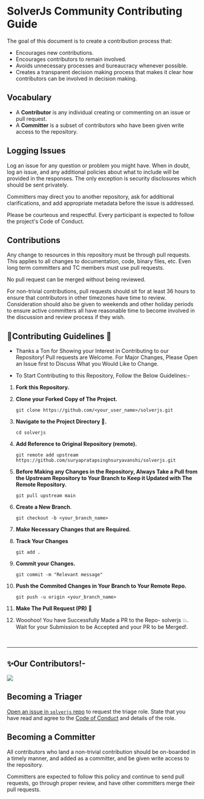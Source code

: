 # SolverJs Community Contributing Guide

The goal of this document is to create a contribution process that:

* Encourages new contributions.
* Encourages contributors to remain involved.
* Avoids unnecessary processes and bureaucracy whenever possible.
* Creates a transparent decision making process that makes it clear how
contributors can be involved in decision making.

## Vocabulary

* A **Contributor** is any individual creating or commenting on an issue or pull request.
* A **Committer** is a subset of contributors who have been given write access to the repository.

## Logging Issues

Log an issue for any question or problem you might have. When in doubt, log an issue, and
any additional policies about what to include will be provided in the responses. The only
exception is security disclosures which should be sent privately.

Committers may direct you to another repository, ask for additional clarifications, and
add appropriate metadata before the issue is addressed.

Please be courteous and respectful. Every participant is expected to follow the
project's Code of Conduct.

## Contributions

Any change to resources in this repository must be through pull requests. This applies to all changes
to documentation, code, binary files, etc. Even long term committers and TC members must use
pull requests.

No pull request can be merged without being reviewed.

For non-trivial contributions, pull requests should sit for at least 36 hours to ensure that
contributors in other timezones have time to review. Consideration should also be given to
weekends and other holiday periods to ensure active committers all have reasonable time to
become involved in the discussion and review process if they wish.

## 🎉Contributing Guidelines 📝
- Thanks a Ton for Showing your Interest in Contributing to our Repository! Pull requests are Welcome. For Major Changes, Please Open an Issue first to Discuss What you Would Like to Change.

- To Start Contributing to this Repository, Follow the Below Guidelines:-

1. **Fork this Repository.**

2. **Clone your Forked Copy of The Project.**
   ```
   git clone https://github.com/<your_user_name>/solverjs.git
   ```

3. **Navigate to the Project Directory 📁.**
   ```
   cd solverjs
   ```
4. **Add Reference to Original Repository (remote).**
   ```
   git remote add upstream https://github.com/suryapratapsinghsuryavanshi/solverjs.git
   ```
5. **Before Making any Changes in the Repository, Always Take a Pull from the Upstream Repository to Your Branch to Keep it Updated with The Remote Repository.**
   ```
   git pull upstream main
   ```
6. **Create a New Branch**.
   ```
   git checkout -b <your_branch_name>
   ```
7. **Make Necessary Changes that are Required.**

8. **Track Your Changes**
   ```
   git add .
   ```
9. **Commit your Changes.**
   ```
   git commit -m "Relevant message"
   ```
10. **Push the Commited Changes in Your Branch to Your Remote Repo.**
    ```
    git push -u origin <your_branch_name>
    ```
11. **Make The Pull Request (PR)** 🚀
12. Wooohoo! You have Successfully Made a PR to the Repo- solverjs 💥. Wait for your Submission to be Accepted and your PR to be Merged!.

<br/>
<hr />

## ✨Our Contributors!-

<a href="https://github.com/suryapratapsinghsuryavanshi/solverjs">
  <img src="https://contrib.rocks/image?repo=suryapratapsinghsuryavanshi/solverjs" />
</a>

## Becoming a Triager
[Open an issue in `solverjs` repo](https://github.com/suryapratapsinghsuryavanshi/solverjs/issues/new)
to request the triage role. State that you have read and agree to the
[Code of Conduct](Code-Of-Conduct.md) and details of the role.


## Becoming a Committer

All contributors who land a non-trivial contribution should be on-boarded in a timely manner,
and added as a committer, and be given write access to the repository.

Committers are expected to follow this policy and continue to send pull requests, go through
proper review, and have other committers merge their pull requests.